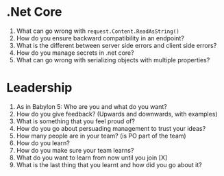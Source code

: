 # .Net Core

1. What can go wrong with `request.Content.ReadAsString()`
2. How do you ensure backward compatibility in an endpoint?
3. What is the different between server side errors and client side errors?
4. How do you manage secrets in .net core?
5. What can go wrong with serializing objects with multiple properties?

# Leadership

1. As in Babylon 5: Who are you and what do you want?
2. How do you give feedback? (Upwards and downwards, with examples)
3. What is something that you feel proud of?
4. How do you go about persuading management to trust your ideas?
5. How many people are in your team? (is PO part of the team)
6. How do you learn?
7. How do you make sure your team learns?
8. What do you want to learn from now until you join [X]
9. What is the last thing that you learnt and how did you go about it?
